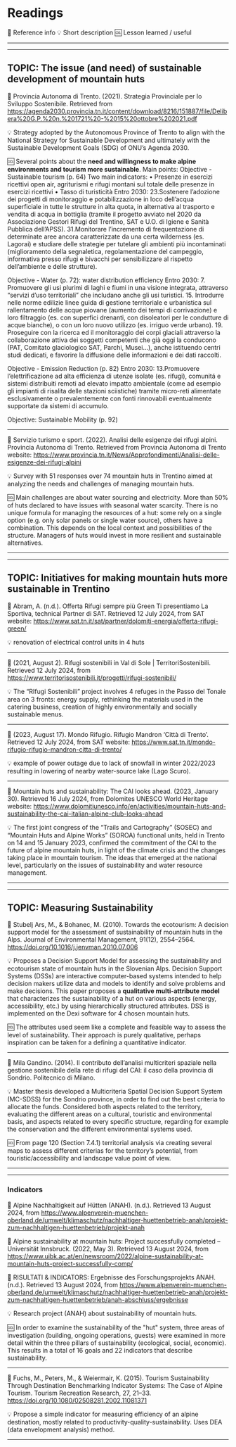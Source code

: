 # Readings
📝 Reference info
💡 Short description
🆒 Lesson learned / useful

---
---

## TOPIC: The issue (and need) of sustainable development of mountain huts

📝  Provincia Autonoma di Trento. (2021). Strategia Provinciale per lo Sviluppo Sostenibile. Retrieved from https://agenda2030.provincia.tn.it/content/download/8216/151887/file/Delibera%20G.P.%20n.%201721%20-%2015%20ottobre%202021.pdf

💡 Strategy adopted by the Autonomous Province of Trento to align with the National Strategy for Sustainable Development and ultimately with the Sustainable Development Goals (SDG) of ONU’s Agenda 2030. 

🆒 Several points about the __need and willingness to make alpine environments and tourism more sustainable__. Main points:
    Objective - Sustainable tourism (p. 64) 
  Two main indicators:
  • Presenze in esercizi ricettivi open air, agriturismi e rifugi montani sul totale delle presenze in esercizi ricettivi 
  • Tasso di turisticità
  Entro 2030:
  23.Sostenere l’adozione dei progetti di monitoraggio e potabilizzazione in loco dell’acqua superficiale in tutte le strutture in alta quota, in alternativa al trasporto e vendita di acqua in bottiglia (tramite il progetto avviato nel 2020 da Associazione Gestori Rifugi del Trentino, SAT e U.O. di Igiene e Sanità Pubblica dell’APSS).
  31.Monitorare l’incremento di frequentazione di determinate aree ancora caratterizzate da una certa wilderness (es. Lagorai) e studiare delle strategie per tutelare gli ambienti più incontaminati (miglioramento della segnaletica, regolamentazione del campeggio, informativa presso rifugi e bivacchi per sensibilizzare al rispetto dell’ambiente e delle strutture).
  
  Objective - Water (p. 72): water distribution efficiency
  Entro 2030:
  7. Promuovere gli usi plurimi di laghi e fiumi in una visione integrata, attraverso “servizi d’uso territoriali” che includano anche gli usi turistici.
  15. Introdurre nelle norme edilizie linee guida di gestione territoriale e urbanistica sul rallentamento delle acque piovane (aumento dei tempi di corrivazione) e loro filtraggio (es. con superfici drenanti, con disoleatori per le condutture di acque bianche), o con un loro nuovo utilizzo (es. irriguo verde urbano).
  19. Proseguire con la ricerca ed il monitoraggio dei corpi glaciali attraverso la collaborazione attiva dei soggetti competenti che già oggi la conducono (PAT, Comitato glaciologico SAT, Parchi, Musei...), anche istituendo centri studi dedicati, e favorire la diffusione delle informazioni e dei dati raccolti.
  
  Objective - Emission Reduction (p. 82)
  Entro 2030:
  13.Promuovere l’elettrificazione ad alta efficienza di utenze isolate (es. rifugi), comunitá e sistemi distribuiti remoti ad elevato impatto ambientale (come ad esempio gli impianti di risalita delle stazioni sciistiche) tramite micro-reti alimentate esclusivamente o prevalentemente con fonti rinnovabili eventualmente supportate da sistemi di accumulo.
  
  Objective: Sustainable Mobility (p. 92)  

---

📝 Servizio turismo e sport. (2022). Analisi delle esigenze dei rifugi alpini. Provincia Autonoma di Trento. Retrieved from Provincia Autonoma di Trento website: https://www.provincia.tn.it/News/Approfondimenti/Analisi-delle-esigenze-dei-rifugi-alpini

💡 Survey with 51 responses over 74 mountain huts in Trentino aimed at analyzing the needs and challenges of managing mountain huts.

🆒 Main challenges are about water sourcing and electricity. More than 50% of huts declared to have issues with seasonal water scarcity. There is no unique formula for managing the resources of a hut: some rely on a single option (e.g. only solar panels or single water source), others have a combination. This depends on the local context and possibilities of the structure. Managers of huts would invest in more resilient and sustainable alternatives. 

---
---
## TOPIC: Initiatives for making mountain huts more sustainable in Trentino 
📝 Abram, A. (n.d.). Offerta Rifugi sempre più Green Ti presentiamo La Sportiva, technical Partner di SAT. Retrieved 12 July 2024, from SAT website: https://www.sat.tn.it/sat/partner/dolomiti-energia/offerta-rifugi-green/

💡 renovation of electrical control units in 4 huts

---
📝  (2021, August 2). Rifugi sostenibili in Val di Sole | TerritoriSostenibili. Retrieved 12 July 2024, from https://www.territorisostenibili.it/progetti/rifugi-sostenibili/

💡 The “RIfugi Sostenibili” project involves 4 refuges in the Passo del Tonale area on 3 fronts: energy supply, rethinking the materials used in the catering business, creation of highly environmentally and socially sustainable menus.

---

📝 (2023, August 17). Mondo Rifugio. Rifugio Mandron ‘Città di Trento’. Retrieved 12 July 2024, from SAT website: https://www.sat.tn.it/mondo-rifugio-rifugio-mandron-citta-di-trento/

💡 example of power outage due to lack of snowfall in winter 2022/2023 resulting in lowering of nearby water-source lake (Lago Scuro).

---

📝 Mountain huts and sustainability: The CAI looks ahead. (2023, January 30). Retrieved 16 July 2024, from Dolomites UNESCO World Heritage website: https://www.dolomitiunesco.info/en/activities/mountain-huts-and-sustainability-the-cai-italian-alpine-club-looks-ahead

💡 The first joint congress of the “Trails and Cartography” (SOSEC) and “Mountain Huts and Alpine Works” (SOROA) functional units, held in Trento on 14 and 15 January 2023, confirmed the commitment of the CAI to the future of alpine mountain huts, in light of the climate crisis and the changes taking place in mountain tourism.  The ideas that emerged at the national level, particularly on the issues of sustainability and water resource management.

---
---
## TOPIC: Measuring Sustainability

📝 Stubelj Ars, M., & Bohanec, M. (2010). Towards the ecotourism: A decision support model for the assessment of sustainability of mountain huts in the Alps. Journal of Environmental Management, 91(12), 2554–2564. https://doi.org/10.1016/j.jenvman.2010.07.006

💡 Proposes a Decision Support Model for assessing the sustainability and ecotourism state of mountain huts in the Slovenian Alps. Decision Support Systems (DSSs) are interactive computer-based systems intended to help decision makers utilize data and models to identify and solve problems and make decisions. This paper proposes a **qualitative multi-attribute model** that characterizes the sustainability of a hut on various aspects (energy, accessibility, etc.) by using hierarchically structured attributes. DSS is implemented on the Dexi software for 4 chosen mountain huts.

🆒  The attributes used seem like a complete and feasible way to assess the level of sustainability. Their approach is purely qualitative, perhaps inspiration can be taken for a defining a quantitative indicator.

---
📝 Mila Gandino. (2014). Il contributo dell’analisi multicriteri spaziale nella gestione sostenibile della rete di rifugi del CAI: il caso della provincia di Sondrio. Politecnico di Milano.

💡 Master thesis developed a Multicriteria Spatial Decision Support System (MC-SDSS) for the Sondrio province, in order to find out the best criteria to allocate the funds. Considered both aspects related to the territory, evaluating the different areas on a cultural, touristic and environmental basis, and aspects related to every specific structure, regarding for example the conservation and the different environmental systems used. 

🆒  From page 120 (Section 7.4.1) territorial analysis via creating several maps to assess different criterias for the territory’s potential, from touristic/accessibility and landscape value point of view.

---
---
### Indicators
📝 Alpine Nachhaltigkeit auf Hütten (ANAH). (n.d.). Retrieved 13 August 2024, from https://www.alpenverein-muenchen-oberland.de/umwelt/klimaschutz/nachhaltiger-huettenbetrieb-anah/projekt-zum-nachhaltigen-huettenbetrieb/projekt-anah

📝 Alpine sustainability at mountain huts: Project successfully completed – Universität Innsbruck. (2022, May 3). Retrieved 13 August 2024, from https://www.uibk.ac.at/en/newsroom/2022/alpine-sustainability-at-mountain-huts-project-successfully-comp/

📝 RISULTATI & INDICATORS: Ergebnisse des Forschungsprojekts ANAH. (n.d.). Retrieved 13 August 2024, from https://www.alpenverein-muenchen-oberland.de/umwelt/klimaschutz/nachhaltiger-huettenbetrieb-anah/projekt-zum-nachhaltigen-huettenbetrieb/anah-abschluss/ergebnisse

💡 Research project (ANAH) about sustainability of mountain huts. 

🆒 In order to examine the sustainability of the "hut" system, three areas of investigation (building, ongoing operations, guests) were examined in more detail within the three pillars of sustainability (ecological, social, economic). This results in a total of 16 goals and 22 indicators that describe sustainability.

---
📝 Fuchs, M., Peters, M., & Weiermair, K. (2015). Tourism Sustainability Through Destination Benchmarking Indicator Systems: The Case of Alpine Tourism. Tourism Recreation Research, 27, 21–33. https://doi.org/10.1080/02508281.2002.11081371

💡 Propose a simple indicator for measuring efficiency of an alpine destination, mostly related to productivity-quality-sustainability. Uses DEA (data envelopment analysis) method.

---









